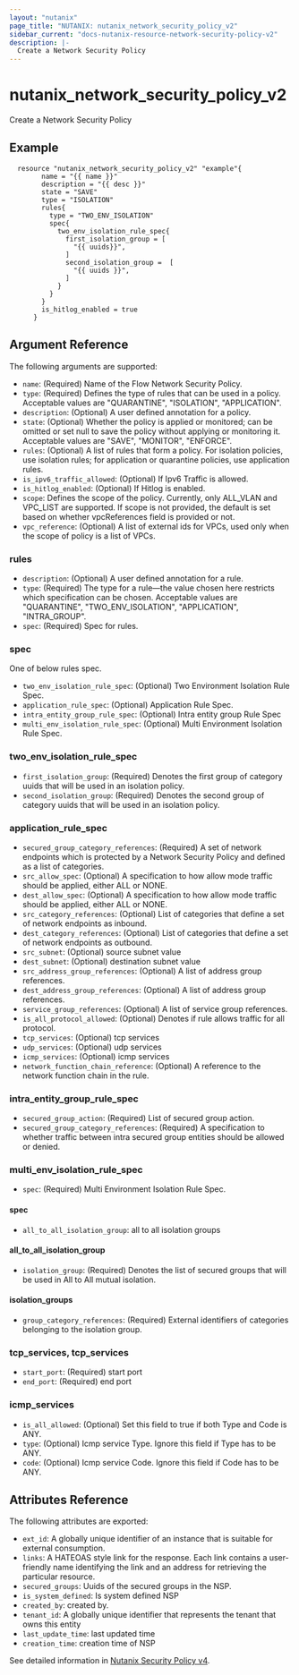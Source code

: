 ```yaml
---
layout: "nutanix"
page_title: "NUTANIX: nutanix_network_security_policy_v2"
sidebar_current: "docs-nutanix-resource-network-security-policy-v2"
description: |-
  Create a Network Security Policy
---
```


# nutanix_network_security_policy_v2

Create a Network Security Policy

## Example

```hcl
  resource "nutanix_network_security_policy_v2" "example"{
		name = "{{ name }}"
		description = "{{ desc }}"
		state = "SAVE"
		type = "ISOLATION"
		rules{
		  type = "TWO_ENV_ISOLATION"
		  spec{
			two_env_isolation_rule_spec{
			  first_isolation_group = [
				"{{ uuids}}",
			  ]
			  second_isolation_group =  [
				"{{ uuids }}",
			  ]
			}
		  }
		}
		is_hitlog_enabled = true
	  }

```

## Argument Reference

The following arguments are supported:

- `name`: (Required) Name of the Flow Network Security Policy.
- `type`: (Required) Defines the type of rules that can be used in a policy. Acceptable values are "QUARANTINE", "ISOLATION", "APPLICATION".
- `description`: (Optional) A user defined annotation for a policy.
- `state`: (Optional) Whether the policy is applied or monitored; can be omitted or set null to save the policy without applying or monitoring it. Acceptable values are "SAVE", "MONITOR", "ENFORCE".
- `rules`: (Optional) A list of rules that form a policy. For isolation policies, use isolation rules; for application or quarantine policies, use application rules.
- `is_ipv6_traffic_allowed`: (Optional) If Ipv6 Traffic is allowed.
- `is_hitlog_enabled`: (Optional) If Hitlog is enabled.
- `scope`: Defines the scope of the policy. Currently, only ALL_VLAN and VPC_LIST are supported. If scope is not provided, the default is set based on whether vpcReferences field is provided or not.
- `vpc_reference`: (Optional) A list of external ids for VPCs, used only when the scope of policy is a list of VPCs.

### rules

- `description`: (Optional) A user defined annotation for a rule.
- `type`: (Required) The type for a rule—the value chosen here restricts which specification can be chosen. Acceptable values are "QUARANTINE", "TWO_ENV_ISOLATION", "APPLICATION", "INTRA_GROUP".
- `spec`: (Required) Spec for rules.

### spec

One of below rules spec.

- `two_env_isolation_rule_spec`: (Optional) Two Environment Isolation Rule Spec.
- `application_rule_spec`: (Optional) Application Rule Spec.
- `intra_entity_group_rule_spec`: (Optional) Intra entity group Rule Spec
- `multi_env_isolation_rule_spec`: (Optional) Multi Environment Isolation Rule Spec.

### two_env_isolation_rule_spec

- `first_isolation_group`: (Required) Denotes the first group of category uuids that will be used in an isolation policy.
- `second_isolation_group`: (Required) Denotes the second group of category uuids that will be used in an isolation policy.

### application_rule_spec

- `secured_group_category_references`: (Required) A set of network endpoints which is protected by a Network Security Policy and defined as a list of categories.
- `src_allow_spec`: (Optional) A specification to how allow mode traffic should be applied, either ALL or NONE.
- `dest_allow_spec`: (Optional) A specification to how allow mode traffic should be applied, either ALL or NONE.
- `src_category_references`: (Optional) List of categories that define a set of network endpoints as inbound.
- `dest_category_references`: (Optional) List of categories that define a set of network endpoints as outbound.
- `src_subnet`: (Optional) source subnet value
- `dest_subnet`: (Optional) destination subnet value
- `src_address_group_references`: (Optional) A list of address group references.
- `dest_address_group_references`: (Optional) A list of address group references.
- `service_group_references`: (Optional) A list of service group references.
- `is_all_protocol_allowed`: (Optional) Denotes if rule allows traffic for all protocol.
- `tcp_services`: (Optional) tcp services
- `udp_services`: (Optional) udp services
- `icmp_services`: (Optional) icmp services
- `network_function_chain_reference`: (Optional) A reference to the network function chain in the rule.

### intra_entity_group_rule_spec

- `secured_group_action`: (Required) List of secured group action.
- `secured_group_category_references`: (Required) A specification to whether traffic between intra secured group entities should be allowed or denied.

### multi_env_isolation_rule_spec

- `spec`: (Required) Multi Environment Isolation Rule Spec.

#### spec

- `all_to_all_isolation_group`: all to all isolation groups

#### all_to_all_isolation_group

- `isolation_group`: (Required) Denotes the list of secured groups that will be used in All to All mutual isolation.

#### isolation_groups

- `group_category_references`: (Required) External identifiers of categories belonging to the isolation group.

### tcp_services, tcp_services

- `start_port`: (Required) start port
- `end_port`: (Required) end port

### icmp_services

- `is_all_allowed`: (Optional) Set this field to true if both Type and Code is ANY.
- `type`: (Optional) Icmp service Type. Ignore this field if Type has to be ANY.
- `code`: (Optional) Icmp service Code. Ignore this field if Code has to be ANY.

## Attributes Reference

The following attributes are exported:

- `ext_id`: A globally unique identifier of an instance that is suitable for external consumption.
- `links`: A HATEOAS style link for the response. Each link contains a user-friendly name identifying the link and an address for retrieving the particular resource.
- `secured_groups`: Uuids of the secured groups in the NSP.
- `is_system_defined`: Is system defined NSP
- `created_by`: created by.
- `tenant_id`: A globally unique identifier that represents the tenant that owns this entity
- `last_update_time`: last updated time
- `creation_time`: creation time of NSP

See detailed information in [Nutanix Security Policy v4](https://developers.nutanix.com/api-reference?namespace=microseg&version=v4.0).
